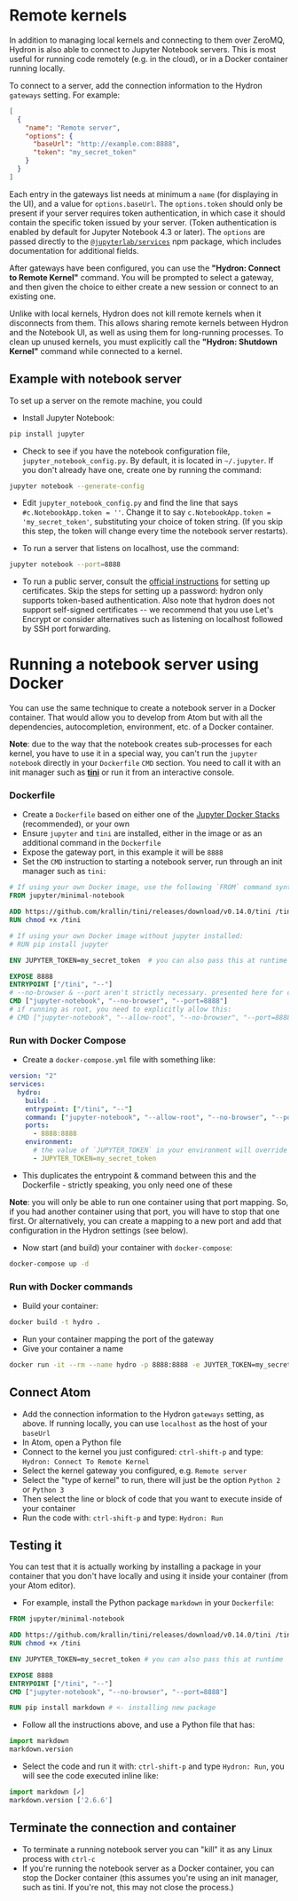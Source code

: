 # Remote kernels

In addition to managing local kernels and connecting to them over ZeroMQ, Hydron is also able to connect to Jupyter Notebook servers. This is most useful for running code remotely (e.g. in the cloud), or in a Docker container running locally.

To connect to a server, add the connection information to the Hydron `gateways` setting. For example:

```json
[
  {
    "name": "Remote server",
    "options": {
      "baseUrl": "http://example.com:8888",
      "token": "my_secret_token"
    }
  }
]
```

Each entry in the gateways list needs at minimum a `name` (for displaying in the UI), and a value for `options.baseUrl`. The `options.token` should only be present if your server requires token authentication, in which case it should contain the specific token issued by your server. (Token authentication is enabled by default for Jupyter Notebook 4.3 or later). The `options` are passed directly to the [`@jupyterlab/services`](https://github.com/jupyterlab/services) npm package, which includes documentation for additional fields.

After gateways have been configured, you can use the **"Hydron: Connect to Remote Kernel"** command. You will be prompted to select a gateway, and then given the choice to either create a new session or connect to an existing one.

Unlike with local kernels, Hydron does not kill remote kernels when it disconnects from them. This allows sharing remote kernels between Hydron and the Notebook UI, as well as using them for long-running processes. To clean up unused kernels, you must explicitly call the **"Hydron: Shutdown Kernel"** command while connected to a kernel.

## Example with notebook server

To set up a server on the remote machine, you could

- Install Jupyter Notebook:

```bash
pip install jupyter
```

- Check to see if you have the notebook configuration file, `jupyter_notebook_config.py`. By default, it is located in `~/.jupyter`. If you don't already have one, create one by running the command:

```bash
jupyter notebook --generate-config
```

- Edit `jupyter_notebook_config.py` and find the line that says `#c.NotebookApp.token = ''`. Change it to say `c.NotebookApp.token = 'my_secret_token'`, substituting your choice of token string. (If you skip this step, the token will change every time the notebook server restarts).

- To run a server that listens on localhost, use the command:

```bash
jupyter notebook --port=8888
```

- To run a public server, consult the [official instructions](http://jupyter-notebook.readthedocs.io/en/latest/public_server.html) for setting up certificates. Skip the steps for setting up a password: hydron only supports token-based authentication. Also note that hydron does not support self-signed certificates -- we recommend that you use Let's Encrypt or consider alternatives such as listening on localhost followed by SSH port forwarding.

# Running a notebook server using Docker

You can use the same technique to create a notebook server in a Docker container. That would allow you to develop from Atom but with all the dependencies, autocompletion, environment, etc. of a Docker container.

**Note**: due to the way that the notebook creates sub-processes for each kernel, you have to use it in a special way, you can't run the `jupyter notebook` directly in your `Dockerfile` `CMD` section. You need to call it with an init manager such as [**tini**](https://github.com/krallin/tini) or run it from an interactive console.

### Dockerfile

- Create a `Dockerfile` based on either one of the [Jupyter Docker Stacks](https://github.com/jupyter/docker-stacks) (recommended), or your own
- Ensure `jupyter` and `tini` are installed, either in the image or as an additional command in the `Dockerfile`
- Expose the gateway port, in this example it will be `8888`
- Set the `CMD` instruction to starting a notebook server, run through an init manager such as `tini`:

```Dockerfile
# If using your own Docker image, use the following `FROM` command syntax substituting your image name
FROM jupyter/minimal-notebook

ADD https://github.com/krallin/tini/releases/download/v0.14.0/tini /tini
RUN chmod +x /tini

# If using your own Docker image without jupyter installed:
# RUN pip install jupyter

ENV JUPYTER_TOKEN=my_secret_token  # you can also pass this at runtime

EXPOSE 8888
ENTRYPOINT ["/tini", "--"]
# --no-browser & --port aren't strictly necessary. presented here for clarity
CMD ["jupyter-notebook", "--no-browser", "--port=8888"]
# if running as root, you need to explicitly allow this:
# CMD ["jupyter-notebook", "--allow-root", "--no-browser", "--port=8888"]

```

### Run with Docker Compose

- Create a `docker-compose.yml` file with something like:

```yml
version: "2"
services:
  hydro:
    build: .
    entrypoint: ["/tini", "--"]
    command: ["jupyter-notebook", "--allow-root", "--no-browser", "--port=8888"]
    ports:
      - 8888:8888
    environment:
      # the value of `JUPYTER_TOKEN` in your environment will override `my_secret_token`
      - JUPYTER_TOKEN=my_secret_token
```

- This duplicates the entrypoint & command between this and the Dockerfile - strictly speaking, you only need one of these

**Note**: you will only be able to run one container using that port mapping. So, if you had another container using that port, you will have to stop that one first. Or alternatively, you can create a mapping to a new port and add that configuration in the Hydron settings (see below).

- Now start (and build) your container with `docker-compose`:

```bash
docker-compose up -d
```

### Run with Docker commands

- Build your container:

```bash
docker build -t hydro .
```

- Run your container mapping the port of the gateway
- Give your container a name

```bash
docker run -it --rm --name hydro -p 8888:8888 -e JUYTER_TOKEN=my_secret_token hydro
```

## Connect Atom

- Add the connection information to the Hydron `gateways` setting, as above. If running locally, you can use `localhost` as the host of your `baseUrl`
- In Atom, open a Python file
- Connect to the kernel you just configured: `ctrl-shift-p` and type: `Hydron: Connect To Remote Kernel`
- Select the kernel gateway you configured, e.g. `Remote server`
- Select the "type of kernel" to run, there will just be the option `Python 2` or `Python 3`
- Then select the line or block of code that you want to execute inside of your container
- Run the code with: `ctrl-shift-p` and type: `Hydron: Run`

## Testing it

You can test that it is actually working by installing a package in your container that you don't have locally and using it inside your container (from your Atom editor).

- For example, install the Python package `markdown` in your `Dockerfile`:

```Dockerfile
FROM jupyter/minimal-notebook

ADD https://github.com/krallin/tini/releases/download/v0.14.0/tini /tini
RUN chmod +x /tini

ENV JUPYTER_TOKEN=my_secret_token # you can also pass this at runtime

EXPOSE 8888
ENTRYPOINT ["/tini", "--"]
CMD ["jupyter-notebook", "--no-browser", "--port=8888"]

RUN pip install markdown # <- installing new package
```

- Follow all the instructions above, and use a Python file that has:

```python
import markdown
markdown.version
```

- Select the code and run it with: `ctrl-shift-p` and type `Hydron: Run`, you will see the code executed inline like:

```python
import markdown [✓]
markdown.version ['2.6.6']
```

## Terminate the connection and container

- To terminate a running notebook server you can "kill" it as any Linux process with `ctrl-c`
- If you're running the notebook server as a Docker container, you can stop the Docker container (this assumes you're using an init manager, such as tini. If you're not, this may not close the process.)
